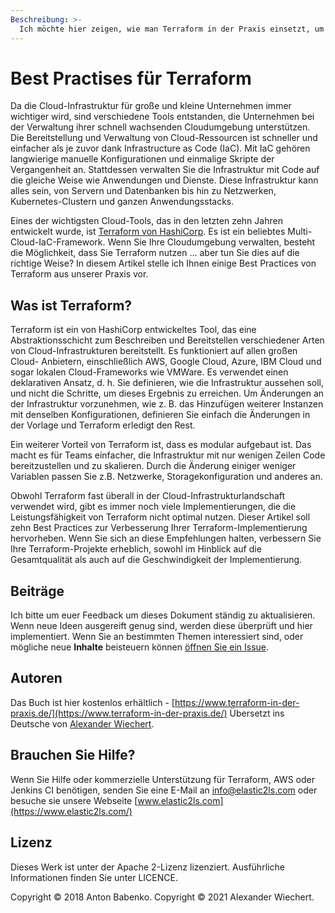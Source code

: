 ```yaml
---
Beschreibung: >-
  Ich möchte hier zeigen, wie man Terraform in der Praxis einsetzt, um verschiedene Vorteile auszuschöpfen. Da es kaum ein Tutorial auf Deutsch gibt entschied ich diese Seite zu erstellen.
---
```


# Best Practises für Terraform

Da die Cloud-Infrastruktur für große und kleine Unternehmen immer wichtiger wird, sind verschiedene Tools entstanden, die Unternehmen bei der Verwaltung ihrer schnell wachsenden Cloudumgebung unterstützen. Die Bereitstellung und Verwaltung von Cloud-Ressourcen ist schneller und einfacher als je zuvor dank Infrastructure as Code \(IaC\). Mit IaC gehören langwierige manuelle Konfigurationen und einmalige Skripte der Vergangenheit an. Stattdessen verwalten Sie die Infrastruktur mit Code auf die gleiche Weise wie Anwendungen und Dienste. Diese Infrastruktur kann alles sein, von Servern und Datenbanken bis hin zu Netzwerken, Kubernetes-Clustern und ganzen Anwendungsstacks.

Eines der wichtigsten Cloud-Tools, das in den letzten zehn Jahren entwickelt wurde, ist [Terraform von HashiCorp](https://www.terraform.io/). Es ist ein beliebtes Multi-Cloud-IaC-Framework. Wenn Sie Ihre Cloudumgebung verwalten, besteht die Möglichkeit, dass Sie Terraform nutzen … aber tun Sie dies auf die richtige Weise? In diesem Artikel stelle ich Ihnen einige Best Practices von Terraform aus unserer Praxis vor.

## Was ist Terraform?

Terraform ist ein von HashiCorp entwickeltes Tool, das eine Abstraktionsschicht zum Beschreiben und Bereitstellen verschiedener Arten von Cloud-Infrastrukturen bereitstellt. Es funktioniert auf allen großen Cloud- Anbietern, einschließlich AWS, Google Cloud, Azure, IBM Cloud und sogar lokalen Cloud-Frameworks wie VMWare. Es verwendet einen deklarativen Ansatz, d. h. Sie definieren, wie die Infrastruktur aussehen soll, und nicht die Schritte, um dieses Ergebnis zu erreichen. Um Änderungen an der Infrastruktur vorzunehmen, wie z. B. das Hinzufügen weiterer Instanzen mit denselben Konfigurationen, definieren Sie einfach die Änderungen in der Vorlage und Terraform erledigt den Rest.

Ein weiterer Vorteil von Terraform ist, dass es modular aufgebaut ist. Das macht es für Teams einfacher, die Infrastruktur mit nur wenigen Zeilen Code bereitzustellen und zu skalieren. Durch die Änderung einiger weniger Variablen passen Sie z.B. Netzwerke, Storagekonfiguration und anderes an.

Obwohl Terraform fast überall in der Cloud-Infrastrukturlandschaft verwendet wird, gibt es immer noch viele Implementierungen, die die Leistungsfähigkeit von Terraform nicht optimal nutzen. Dieser Artikel soll zehn Best Practices zur Verbesserung Ihrer Terraform-Implementierung hervorheben. Wenn Sie sich an diese Empfehlungen halten, verbessern Sie Ihre Terraform-Projekte erheblich, sowohl im Hinblick auf die Gesamtqualität als auch auf die Geschwindigkeit der Implementierung.

## Beiträge

Ich bitte um euer Feedback um dieses Dokument ständig zu aktualisieren. Wenn neue Ideen ausgereift genug sind, werden diese überprüft und hier implementiert. Wenn Sie an bestimmten Themen interessiert sind, oder mögliche neue **Inhalte** beisteuern können [öffnen Sie ein Issue](https://github.com/elastic2ls-awiechert/terraform-in-der-praxis/issues).

## Autoren

Das Buch ist hier kostenlos erhältlich - [https://www.terraform-in-der-praxis.de/](https://www.terraform-in-der-praxis.de/) Übersetzt ins Deutsche von [Alexander Wiechert](https://github.com/elastic2ls-awiechert).

## Brauchen Sie Hilfe?

Wenn Sie Hilfe oder kommerzielle Unterstützung für Terraform, AWS oder Jenkins CI benötigen, senden Sie eine E-Mail an [info@elastic2ls.com](mailto:info@elastic2ls.com) oder besuche sie unsere Webseite [www.elastic2ls.com](https://www.elastic2ls.com/)

## Lizenz

Dieses Werk ist unter der Apache 2-Lizenz lizenziert. Ausführliche Informationen finden Sie unter LICENCE.

Copyright © 2018 Anton Babenko. Copyright © 2021 Alexander Wiechert.
